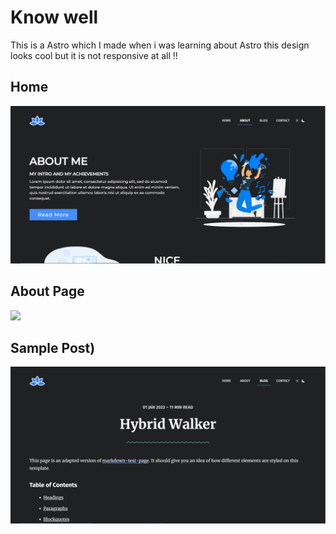 # Know well

This is a Astro which I made when i was learning about Astro this design looks cool but it is not responsive at all !!

## Home
![](demo-about.png)
## About Page
![](about.png)
## Sample Post)
![](post.png)
